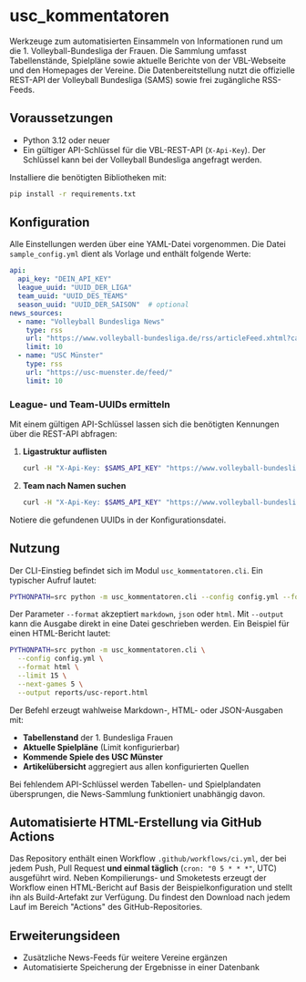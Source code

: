 # usc_kommentatoren

Werkzeuge zum automatisierten Einsammeln von Informationen rund um die 1. Volleyball-Bundesliga der Frauen. Die Sammlung umfasst Tabellenstände, Spielpläne sowie aktuelle Berichte von der VBL-Webseite und den Homepages der Vereine. Die Datenbereitstellung nutzt die offizielle REST-API der Volleyball Bundesliga (SAMS) sowie frei zugängliche RSS-Feeds.

## Voraussetzungen

* Python 3.12 oder neuer
* Ein gültiger API-Schlüssel für die VBL-REST-API (`X-Api-Key`). Der Schlüssel kann bei der Volleyball Bundesliga angefragt werden.

Installiere die benötigten Bibliotheken mit:

```bash
pip install -r requirements.txt
```

## Konfiguration

Alle Einstellungen werden über eine YAML-Datei vorgenommen. Die Datei `sample_config.yml` dient als Vorlage und enthält folgende Werte:

```yaml
api:
  api_key: "DEIN_API_KEY"
  league_uuid: "UUID_DER_LIGA"
  team_uuid: "UUID_DES_TEAMS"
  season_uuid: "UUID_DER_SAISON"  # optional
news_sources:
  - name: "Volleyball Bundesliga News"
    type: rss
    url: "https://www.volleyball-bundesliga.de/rss/articleFeed.xhtml?categoryIds=..."
    limit: 10
  - name: "USC Münster"
    type: rss
    url: "https://usc-muenster.de/feed/"
    limit: 10
```

### League- und Team-UUIDs ermitteln

Mit einem gültigen API-Schlüssel lassen sich die benötigten Kennungen über die REST-API abfragen:

1. **Ligastruktur auflisten**
   ```bash
   curl -H "X-Api-Key: $SAMS_API_KEY" "https://www.volleyball-bundesliga.de/api/v2/leagues?page=0&size=100" | jq '.content[] | {name, uuid}'
   ```
2. **Team nach Namen suchen**
   ```bash
   curl -H "X-Api-Key: $SAMS_API_KEY" "https://www.volleyball-bundesliga.de/api/v2/teams?page=0&size=100" | jq '.content[] | select(.name=="USC Münster") | {name, uuid}'
   ```

Notiere die gefundenen UUIDs in der Konfigurationsdatei.

## Nutzung

Der CLI-Einstieg befindet sich im Modul `usc_kommentatoren.cli`. Ein typischer Aufruf lautet:

```bash
PYTHONPATH=src python -m usc_kommentatoren.cli --config config.yml --format markdown --limit 15 --next-games 5
```

Der Parameter `--format` akzeptiert `markdown`, `json` oder `html`. Mit `--output` kann die Ausgabe direkt in eine Datei
geschrieben werden. Ein Beispiel für einen HTML-Bericht lautet:

```bash
PYTHONPATH=src python -m usc_kommentatoren.cli \
  --config config.yml \
  --format html \
  --limit 15 \
  --next-games 5 \
  --output reports/usc-report.html
```

Der Befehl erzeugt wahlweise Markdown-, HTML- oder JSON-Ausgaben mit:

* **Tabellenstand** der 1. Bundesliga Frauen
* **Aktuelle Spielpläne** (Limit konfigurierbar)
* **Kommende Spiele des USC Münster**
* **Artikelübersicht** aggregiert aus allen konfigurierten Quellen

Bei fehlendem API-Schlüssel werden Tabellen- und Spielplandaten übersprungen, die News-Sammlung funktioniert unabhängig davon.

## Automatisierte HTML-Erstellung via GitHub Actions

Das Repository enthält einen Workflow `.github/workflows/ci.yml`, der bei jedem Push, Pull Request **und einmal täglich**
(`cron: "0 5 * * *"`, UTC) ausgeführt wird. Neben Kompilierungs- und Smoketests erzeugt der Workflow einen HTML-Bericht auf
Basis der Beispielkonfiguration und stellt ihn als Build-Artefakt zur Verfügung. Du findest den Download nach jedem Lauf im
Bereich "Actions" des GitHub-Repositories.

## Erweiterungsideen

* Zusätzliche News-Feeds für weitere Vereine ergänzen
* Automatisierte Speicherung der Ergebnisse in einer Datenbank
